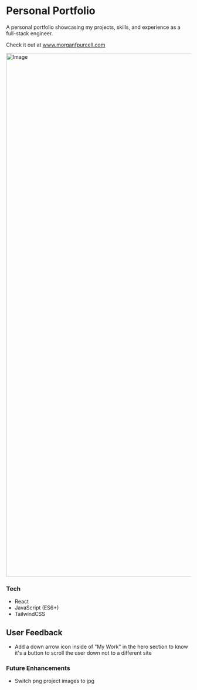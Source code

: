 # Personal Portfolio

A personal portfolio showcasing my projects, skills, and experience as a full-stack engineer.

Check it out at www.morganfpurcell.com

<img width="1424" alt="Image" src="https://github.com/user-attachments/assets/d637edb0-22d9-4bca-b7ef-4f2c0bafaae2" />

### Tech

- React
- JavaScript (ES6+)
- TailwindCSS

## User Feedback

- Add a down arrow icon inside of "My Work" in the hero section to know it's a button to scroll the user down not to a different site

### Future Enhancements

- Switch png project images to jpg
